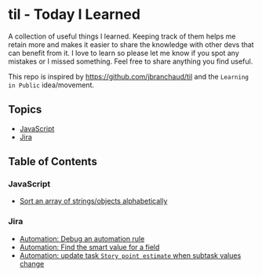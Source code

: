 # til - Today I Learned

A collection of useful things I learned. Keeping track of them helps me retain more and makes it easier to share the knowledge with other devs that can benefit from it. I love to learn so please let me know if you spot any mistakes or I missed something. Feel free to share anything you find useful.

This repo is inspired by https://github.com/jbranchaud/til and the `Learning in Public` idea/movement.

## Topics

* [JavaScript](#javascript)
* [Jira](#jira)

## Table of Contents

### JavaScript

* [Sort an array of strings/objects alphabetically](javascript/sort-array-of-strings-alphabetical.md)

### Jira

* [Automation: Debug an automation rule](jira/automation-debug-a-rule)
* [Automation: Find the smart value for a field](jira/automation-find-smart-value-for-field.md)
* [Automation: update task `Story point estimate` when subtask values change](jira/automatic-sum-of-story-point-estimate.md)
